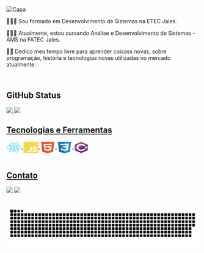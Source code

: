 <!--![Inserir um título](https://github.com/Gui-Angelo-Silva/Gui-Angelo-Silva/assets/100084412/2ca886ca-f701-4695-8319-138f946c8580)

<!--<div align="left"><h1>Bem vindo(a)! Eu sou Guilherme Angelo.</h1></div> 

<img width="350" src="https://ouch-cdn2.icons8.com/vZD-nOO0-rKGloPBW0WjLQF-i8hfkpa7QWY_3L4YTGA/rs:fit:684:456/czM6Ly9pY29uczgu/b3VjaC1wcm9kLmFz/c2V0cy9zdmcvMzAx/L2Y1ZWI5ZGEwLTM3/ZWMtNDUxYy1iODNl/LTVjMzc1NGU5NjQx/NC5zdmc.png" align="right">
-->

![Capa](https://github.com/Gui-Angelo-Silva/Gui-Angelo-Silva/assets/100084412/24e2d9a1-2b35-4b72-ba07-b53856a66833)

<p align="left" style="font-size: 40">
  👨🏽‍🎓 Sou formado em Desenvolvimento de Sistemas na ETEC Jales.
</p>
<p align="left" style="font-size: 40">
  👨🏽‍💻 Atualmente, estou cursando Análise e Desenvolvimento de Sistemas - AMS na FATEC Jales.
</p>
<p align="left" style="font-size: 40">
  👨‍💻 Dedico meu tempo livre para aprender coisass novas, sobre programação, história e tecnologias novas utilizadas no mercado atualmente.
</p>
<br />

<!---<div align="center"><h2>Tecnologias e Ferramentas</h2></div>-->

## GitHub Status

<div align="left">
  <a href="https://github.com/Gui-Angelo-Silva/">
  <img height="180em" src="https://github-readme-stats.vercel.app/api?username=Gui-Angelo-Silva&show_icons=true&theme=transparent&include_all_commits=true&count_private=true&icon_color=773046&hide_border=true&border_radius=15&bg_color=0d1117&title_color=773046&text_color=8b838d"/>
  <img height="180em" src="https://github-readme-stats.vercel.app/api/top-langs/?username=Gui-Angelo-Silva&layout=compact&langs_count=7&theme=transparent&icon_color=DAD3AF&hide_border=true&border_radius=15&bg_color=0d1117&title_color=773046&text_color=8b838d"/>
</div>

## Tecnologias e Ferramentas

<div align="left">
<div style="display: inline_block">
  <img align="center" alt="React logo" height="30" width="40" src="https://raw.githubusercontent.com/devicons/devicon/master/icons/react/react-original.svg">
  <img align="center" alt="Js logo" height="30" width="40" src="https://raw.githubusercontent.com/devicons/devicon/master/icons/javascript/javascript-plain.svg">
  <img align="center" alt="HTML logo" height="30" width="40" src="https://raw.githubusercontent.com/devicons/devicon/master/icons/html5/html5-original.svg">
  <img align="center" alt="CSS logo" height="30" width="40" src="https://raw.githubusercontent.com/devicons/devicon/master/icons/css3/css3-original.svg">
  <img align="center" alt="Csharp logo" height="30" width="40" src="https://raw.githubusercontent.com/devicons/devicon/master/icons/csharp/csharp-original.svg">
</div>
</div>

<br />

<!---<div align="center"><h2>Contato</h2></div>-->

## Contato

<div align="left" style="display: inline_block"> 
  <a href = "mailto:guilherme.angeloetec20@gmail.com"><img src="https://img.shields.io/badge/-Gmail-%23E60023?style=for-the-badge&logo=gmail&logoColor=white" target="_blank"></a>
  <a href="https://www.linkedin.com/in/guilherme-angelo-silva" target="_blank"><img src="https://img.shields.io/badge/-LinkedIn-%230077B5?style=for-the-badge&logo=linkedin&logoColor=white" target="_blank"></a>  
</div>

<br />

<!---<div align="center"><h2>GitHub Status</h2></div>-->

![Snake animation](https://github.com/Gui-Angelo-Silva/Gui-Angelo-Silva/blob/output/github-contribution-grid-snake.svg)
